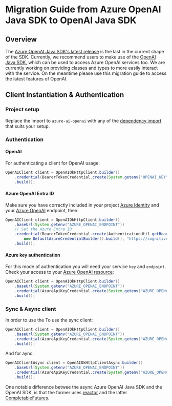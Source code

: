 # Migration Guide from Azure OpenAI Java SDK to OpenAI Java SDK

## Overview

The [Azure OpenAI Java SDK's latest release][latest_aoai_sdk_release] is the last in the current shape of the SDK. Currently, we recommend users to make use of the [OpenAI Java SDK][openai_java], which can be used to access Azure OpenAI services too. We are currently working on providing classes and types to more easily interact with the service. On the meantime please use this migration guide to access the latest features of OpenAI.

## Client Instantiation & Authentication

### Project setup

Replace the import to `azure-ai-openai` with any of the [dependency import](https://github.com/openai/openai-java?tab=readme-ov-file#installation) that suits your setup.

### Authentication

#### OpenAI

For authenticating a client for OpenAI usage:

```java
OpenAIClient client = OpenAIOkHttpClient.builder()
    .credential(BearerTokenCredential.create(System.getenv("OPENAI_KEY")))
    .build();
```

#### Azure OpenAI Entra ID

Make sure you have correctly included in your project [Azure Identity][azure_identity] and your [Azure OpenAI][azure_openai_access] endpoint, then:

```java
OpenAIClient client = OpenAIOkHttpClient.builder()
    .baseUrl(System.getenv("AZURE_OPENAI_ENDPOINT"))
    // Set the Azure Entra ID
    .credential(BearerTokenCredential.create(AuthenticationUtil.getBearerTokenSupplier(
        new DefaultAzureCredentialBuilder().build(), "https://cognitiveservices.azure.com/.default")))
    .build();
```

#### Azure key authentication

For this mode of authentication you will need your service `key` and `endpoint`. Check your access to your [Azure OpenAI resource][azure_openai_access]:

```java
OpenAIClient client = OpenAIOkHttpClient.builder()
    .baseUrl(System.getenv("AZURE_OPENAI_ENDPOINT"))
    .credential(AzureApiKeyCredential.create(System.getenv("AZURE_OPENAI_KEY")))
    .build();
```

### Sync & Async client

In order to use the To use the sync client:

```java
OpenAIClient client = OpenAIOkHttpClient.builder()
    .baseUrl(System.getenv("AZURE_OPENAI_ENDPOINT"))
    .credential(AzureApiKeyCredential.create(System.getenv("AZURE_OPENAI_KEY")))
    .build();
```

And for aync:

```java
OpenAIClientAsync client = OpenAIOkHttpClientAsync.builder()
    .baseUrl(System.getenv("AZURE_OPENAI_ENDPOINT"))
    .credential(AzureApiKeyCredential.create(System.getenv("AZURE_OPENAI_KEY")))
    .build();
```

One notable difference betwee the async Azure OpenAI Java SDK and the OpenAI SDK, is that the former uses [reactor](https://projectreactor.io/) and the latter [CompletableFutures](https://docs.oracle.com/javase/8/docs/api/java/util/concurrent/CompletableFuture.html).



<!-- LINKS -->
[azure_identity]: https://github.com/Azure/azure-sdk-for-java/blob/main/sdk/identity/azure-identity
[azure_openai_access]: https://learn.microsoft.com/azure/cognitive-services/openai/overview#how-do-i-get-access-to-azure-openai
[openai_java]: https://github.com/openai/openai-java
[latest_aoai_sdk_release]: https://github.com/Azure/azure-sdk-for-java/blob/main/sdk/openai/azure-ai-openai/CHANGELOG.md#100-beta16-2025-03-26
